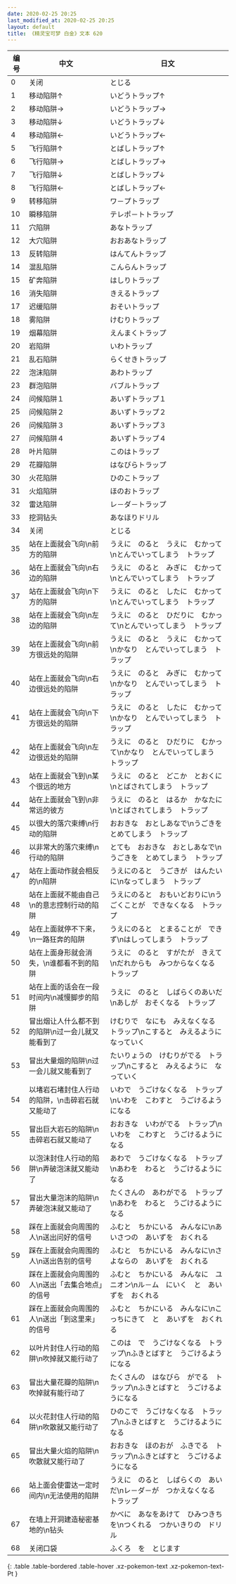 ```yaml
---
date: 2020-02-25 20:25
last_modified_at: 2020-02-25 20:25
layout: default
title: 《精灵宝可梦 白金》文本 620
---
```

| 编号 | 中文 | 日文 |
| ---- | ---- | ---- |
| 0 | 关闭 | とじる |
| 1 | 移动陷阱↑ | いどうトラップ↑ |
| 2 | 移动陷阱→ | いどうトラップ→ |
| 3 | 移动陷阱↓ | いどうトラップ↓ |
| 4 | 移动陷阱← | いどうトラップ← |
| 5 | 飞行陷阱↑ | とばしトラップ↑ |
| 6 | 飞行陷阱→ | とばしトラップ→ |
| 7 | 飞行陷阱↓ | とばしトラップ↓ |
| 8 | 飞行陷阱← | とばしトラップ← |
| 9 | 转移陷阱 | ワ－プトラップ |
| 10 | 瞬移陷阱 | テレポ－トトラップ |
| 11 | 穴陷阱 | あなトラップ |
| 12 | 大穴陷阱 | おおあなトラップ |
| 13 | 反转陷阱 | はんてんトラップ |
| 14 | 混乱陷阱 | こんらんトラップ |
| 15 | 矿奔陷阱 | はしりトラップ |
| 16 | 消失陷阱 | きえるトラップ |
| 17 | 迟缓陷阱 | おそいトラップ |
| 18 | 雾陷阱 | けむりトラップ |
| 19 | 烟幕陷阱 | えんまくトラップ |
| 20 | 岩陷阱 | いわトラップ |
| 21 | 乱石陷阱 | らくせきトラップ |
| 22 | 泡沫陷阱 | あわトラップ |
| 23 | 群泡陷阱 | バブルトラップ |
| 24 | 问候陷阱１ | あいずトラップ１ |
| 25 | 问候陷阱２ | あいずトラップ２ |
| 26 | 问候陷阱３ | あいずトラップ３ |
| 27 | 问候陷阱４ | あいずトラップ４ |
| 28 | 叶片陷阱 | このはトラップ |
| 29 | 花瓣陷阱 | はなびらトラップ |
| 30 | 火花陷阱 | ひのこトラップ |
| 31 | 火焰陷阱 | ほのおトラップ |
| 32 | 雷达陷阱 | レ－ダ－トラップ |
| 33 | 挖洞钻头 | あなほりドリル |
| 34 | 关闭 | とじる |
| 35 | 站在上面就会飞向\n前方的陷阱 | うえに　のると　うえに　むかって\nとんでいってしまう　トラップ |
| 36 | 站在上面就会飞向\n右边的陷阱 | うえに　のると　みぎに　むかって\nとんでいってしまう　トラップ |
| 37 | 站在上面就会飞向\n下方的陷阱 | うえに　のると　したに　むかって\nとんでいってしまう　トラップ |
| 38 | 站在上面就会飞向\n左边的陷阱 | うえに　のると　ひだりに　むかって\nとんでいってしまう　トラップ |
| 39 | 站在上面就会飞向\n前方很远处的陷阱 | うえに　のると　うえに　むかって\nかなり　とんでいってしまう　トラップ |
| 40 | 站在上面就会飞向\n右边很远处的陷阱 | うえに　のると　みぎに　むかって\nかなり　とんでいってしまう　トラップ |
| 41 | 站在上面就会飞向\n下方很远处的陷阱 | うえに　のると　したに　むかって\nかなり　とんでいってしまう　トラップ |
| 42 | 站在上面就会飞向\n左边很远处的陷阱 | うえに　のると　ひだりに　むかって\nかなり　とんでいってしまう　トラップ |
| 43 | 站在上面就会飞到\n某个很远的地方 | うえに　のると　どこか　とおくに\nとばされてしまう　トラップ |
| 44 | 站在上面就会飞到\n非常远的彼方 | うえに　のると　はるか　かなたに\nとばされてしまう　トラップ |
| 45 | 以很大的落穴束缚\n行动的陷阱 | おおきな　おとしあなで\nうごきを　とめてしまう　トラップ |
| 46 | 以非常大的落穴束缚\n行动的陷阱 | とても　おおきな　おとしあなで\nうごきを　とめてしまう　トラップ |
| 47 | 站在上面动作就会相反的\n陷阱 | うえにのると　うごきが　はんたいに\nなってしまう　トラップ |
| 48 | 站在上面就不能由自己\n的意志控制行动的陷阱 | うえにのると　おもいどおりに\nうごくことが　できなくなる　トラップ |
| 49 | 站在上面就停不下来，\n一路狂奔的陷阱 | うえにのると　とまることが　できず\nはしってしまう　トラップ |
| 50 | 站在上面身形就会消失，\n谁都看不到的陷阱 | うえに　のると　すがたが　きえて\nだれからも　みつからなくなる　トラップ |
| 51 | 站在上面的话会在一段时间内\n减慢脚步的陷阱 | うえに　のると　しばらくのあいだ\nあしが　おそくなる　トラップ |
| 52 | 冒出烟让人什么都不到的陷阱\n过一会儿就又能看到了 | けむりで　なにも　みえなくなる　トラップ\nこすると　みえるように　なっていく |
| 53 | 冒出大量烟的陷阱\n过一会儿就又能看到了 | たいりょうの　けむりがでる　トラップ\nこすると　みえるように　なっていく |
| 54 | 以堵岩石堵封住人行动的陷阱，\n击碎岩石就又能动了 | いわで　うごけなくなる　トラップ\nいわを　こわすと　うごけるようになる |
| 55 | 冒出巨大岩石的陷阱\n击碎岩石就又能动了 | おおきな　いわがでる　トラップ\nいわを　こわすと　うごけるようになる |
| 56 | 以泡沫封住人行动的陷阱\n弄破泡沫就又能动了 | あわで　うごけなくなる　トラップ\nあわを　わると　うごけるようになる |
| 57 | 冒出大量泡沫的陷阱\n弄破泡沫就又能动了 | たくさんの　あわがでる　トラップ\nあわを　わると　うごけるようになる |
| 58 | 踩在上面就会向周围的人\n送出问好的信号 | ふむと　ちかにいる　みんなに\nあいさつの　あいずを　おくれる |
| 59 | 踩在上面就会向周围的人\n送出告别的信号 | ふむと　ちかにいる　みんなに\nさよならの　あいずを　おくれる |
| 60 | 踩在上面就会向周围的人\n送出「去集合地点」的信号 | ふむと　ちかにいる　みんなに　ユニオン\nル－ム　にいく　と　あいずを　おくれる |
| 61 | 踩在上面就会向周围的人\n送出「到这里来」的信号 | ふむと　ちかにいる　みんなに\nこっちにきて　と　あいずを　おくれる |
| 62 | 以叶片封住人行动的陷阱\n吹掉就又能行动了 | このは　で　うごけなくなる　トラップ\nふきとばすと　うごけるようになる |
| 63 | 冒出大量花瓣的陷阱\n吹掉就有能行动了 | たくさんの　はなびら　がでる　トラップ\nふきとばすと　うごけるようになる |
| 64 | 以火花封住人行动的陷阱\n吹散就又能行动了 | ひのこで　うごけなくなる　トラップ\nふきとばすと　うごけるようになる |
| 65 | 冒出大量火焰的陷阱\n吹散就又能行动了 | おおきな　ほのおが　ふきでる　トラップ\nふきとばすと　うごけるようになる |
| 66 | 站上面会使雷达一定时间内\n无法使用的陷阱 | うえに　のると　しばらくの　あいだ\nレ－ダ－が　つかえなくなる　トラップ |
| 67 | 在墙上开洞建造秘密基地的\n钻头 | かべに　あなをあけて　ひみつきちを\nつくれる　つかいきりの　ドリル |
| 68 | 关闭口袋 | ふくろ　を　とじます |
{: .table .table-bordered .table-hover .xz-pokemon-text .xz-pokemon-text-Pt }